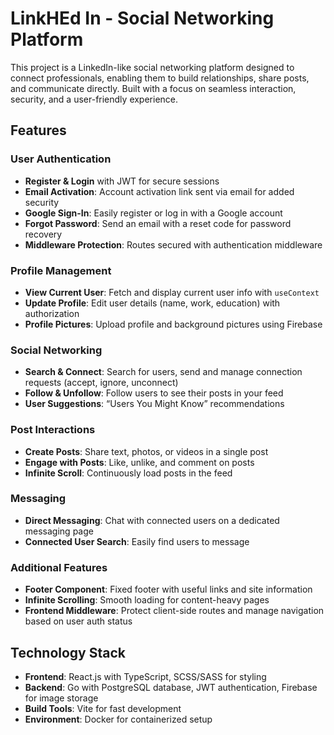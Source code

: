 # LinkHEd In - Social Networking Platform

This project is a LinkedIn-like social networking platform designed to connect professionals, enabling them to build relationships, share posts, and communicate directly. Built with a focus on seamless interaction, security, and a user-friendly experience.

## Features

### User Authentication
- **Register & Login** with JWT for secure sessions
- **Email Activation**: Account activation link sent via email for added security
- **Google Sign-In**: Easily register or log in with a Google account
- **Forgot Password**: Send an email with a reset code for password recovery
- **Middleware Protection**: Routes secured with authentication middleware

### Profile Management
- **View Current User**: Fetch and display current user info with `useContext`
- **Update Profile**: Edit user details (name, work, education) with authorization
- **Profile Pictures**: Upload profile and background pictures using Firebase

### Social Networking
- **Search & Connect**: Search for users, send and manage connection requests (accept, ignore, unconnect)
- **Follow & Unfollow**: Follow users to see their posts in your feed
- **User Suggestions**: “Users You Might Know” recommendations

### Post Interactions
- **Create Posts**: Share text, photos, or videos in a single post
- **Engage with Posts**: Like, unlike, and comment on posts
- **Infinite Scroll**: Continuously load posts in the feed

### Messaging
- **Direct Messaging**: Chat with connected users on a dedicated messaging page
- **Connected User Search**: Easily find users to message

### Additional Features
- **Footer Component**: Fixed footer with useful links and site information
- **Infinite Scrolling**: Smooth loading for content-heavy pages
- **Frontend Middleware**: Protect client-side routes and manage navigation based on user auth status

## Technology Stack
- **Frontend**: React.js with TypeScript, SCSS/SASS for styling
- **Backend**: Go with PostgreSQL database, JWT authentication, Firebase for image storage
- **Build Tools**: Vite for fast development
- **Environment**: Docker for containerized setup
